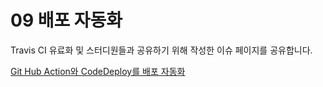 # 09 배포 자동화
Travis CI 유료화 및 스터디원들과 공유하기 위해 작성한 이슈 페이지를 공유합니다.

[Git Hub Action와 CodeDeploy를  배포 자동화](https://github.com/ItsWard/aws-web-service/issues/1)
